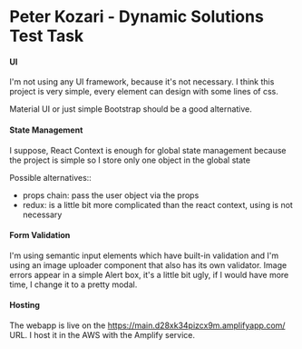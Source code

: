 
# Peter Kozari - Dynamic Solutions Test Task

#### UI

I'm not using any UI framework, because it's not necessary. I think this project is very simple, every element can design with some lines of css.

Material UI or just simple Bootstrap should be a good alternative.

#### State Management

I suppose, React Context is enough for global state management because the project is simple so I store only one object in the global state

Possible alternatives::
* props chain: pass the user object via the props
* redux: is a little bit more complicated than the react context, using is not necessary

#### Form Validation

I'm using semantic input elements which have built-in validation and I'm using an image uploader component that also has its own validator. Image errors appear in a simple Alert box, it's a little bit ugly, if I would have more time, I change it to a pretty modal.

#### Hosting

The webapp is live on the https://main.d28xk34pizcx9m.amplifyapp.com/ URL. I host it in the AWS with the Amplify service.